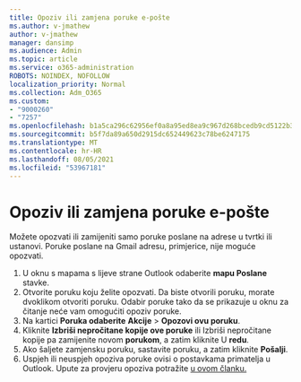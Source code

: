 ```yaml
---
title: Opoziv ili zamjena poruke e-pošte
ms.author: v-jmathew
author: v-jmathew
manager: dansimp
ms.audience: Admin
ms.topic: article
ms.service: o365-administration
ROBOTS: NOINDEX, NOFOLLOW
localization_priority: Normal
ms.collection: Adm_O365
ms.custom:
- "9000260"
- "7257"
ms.openlocfilehash: b1a5ca296c62956ef0a8a95ed8ea9c967d268bcedb9cd5122b39a9678ba1f152
ms.sourcegitcommit: b5f7da89a650d2915dc652449623c78be6247175
ms.translationtype: MT
ms.contentlocale: hr-HR
ms.lasthandoff: 08/05/2021
ms.locfileid: "53967181"
---
```

# <a name="recall-or-replace-email-message"></a>Opoziv ili zamjena poruke e-pošte

Možete opozvati ili zamijeniti samo poruke poslane na adrese u tvrtki ili ustanovi. Poruke poslane na Gmail adresu, primjerice, nije moguće opozvati.

1. U oknu s mapama s lijeve strane Outlook odaberite **mapu Poslane** stavke.
2. Otvorite poruku koju želite opozvati. Da biste otvorili poruku, morate dvoklikom otvoriti poruku. Odabir poruke tako da se prikazuje u oknu za čitanje neće vam omogućiti opoziv poruke.
3. Na kartici **Poruka odaberite** **Akcije**  >  **Opozovi ovu poruku**.
4. Kliknite **Izbriši nepročitane kopije ove poruke** ili Izbriši nepročitane kopije pa zamijenite novom **porukom**, a zatim kliknite U **redu**.
5. Ako šaljete zamjensku poruku, sastavite poruku, a zatim kliknite **Pošalji**.
6. Uspjeh ili neuspjeh opoziva poruke ovisi o postavkama primatelja u Outlook. Upute za provjeru opoziva potražite [u ovom članku.](https://support.office.com/article/recall-or-replace-an-email-message-that-you-sent-35027f88-d655-4554-b4f8-6c0729a723a0#tocheck)
